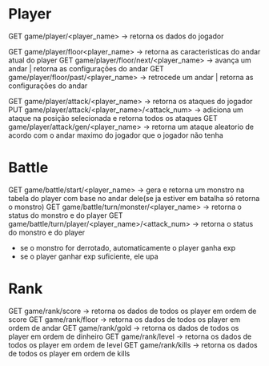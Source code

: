 # Player 
GET game/player/<player_name> -> retorna os dados do jogador 

GET game/player/floor<player_name> -> retorna as caracteristicas do andar atual do player 
GET game/player/floor/next/<player_name> -> avança um andar | retorna as configurações do andar 
GET game/player/floor/past/<player_name> -> retrocede um andar | retorna as configurações do andar

GET game/player/attack/<player_name> -> retorna os ataques do jogador
PUT game/player/attack/<player_name>/<attack_num> -> adiciona um ataque na posição selecionada e retorna todos os ataques
GET game/player/attack/gen/<player_name> -> retorna um ataque aleatorio de acordo com o andar maximo do jogador que o jogador não tenha

# Battle
GET game/battle/start/<player_name> -> gera e retorna um monstro na tabela do player com base no andar dele(se ja estiver em batalha só retorna o monstro)
GET game/battle/turn/monster/<player_name> -> retorna o status do monstro e do player
GET game/battle/turn/player/<player_name>/<attack_num> -> retorna o status do monstro e do player
- se o monstro for derrotado, automaticamente o player ganha exp
- se o player ganhar exp suficiente, ele upa

# Rank
GET game/rank/score -> retorna os dados de todos os player em ordem de score 
GET game/rank/floor -> retorna os dados de todos os player em ordem de andar 
GET game/rank/gold -> retorna os dados de todos os player em ordem de dinheiro 
GET game/rank/level -> retorna os dados de todos os player em ordem de level
GET game/rank/kills -> retorna os dados de todos os player em ordem de kills